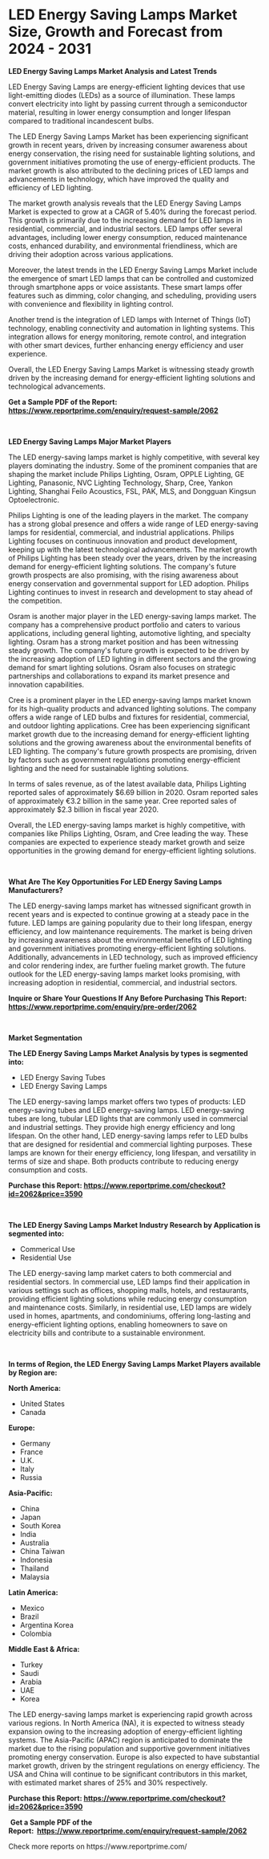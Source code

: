 <p><h1>LED Energy Saving Lamps Market Size, Growth and Forecast from 2024 - 2031</h1></p><p><strong>LED Energy Saving Lamps Market Analysis and Latest Trends</strong></p>
<p><p>LED Energy Saving Lamps are energy-efficient lighting devices that use light-emitting diodes (LEDs) as a source of illumination. These lamps convert electricity into light by passing current through a semiconductor material, resulting in lower energy consumption and longer lifespan compared to traditional incandescent bulbs.</p><p>The LED Energy Saving Lamps Market has been experiencing significant growth in recent years, driven by increasing consumer awareness about energy conservation, the rising need for sustainable lighting solutions, and government initiatives promoting the use of energy-efficient products. The market growth is also attributed to the declining prices of LED lamps and advancements in technology, which have improved the quality and efficiency of LED lighting.</p><p>The market growth analysis reveals that the LED Energy Saving Lamps Market is expected to grow at a CAGR of 5.40% during the forecast period. This growth is primarily due to the increasing demand for LED lamps in residential, commercial, and industrial sectors. LED lamps offer several advantages, including lower energy consumption, reduced maintenance costs, enhanced durability, and environmental friendliness, which are driving their adoption across various applications.</p><p>Moreover, the latest trends in the LED Energy Saving Lamps Market include the emergence of smart LED lamps that can be controlled and customized through smartphone apps or voice assistants. These smart lamps offer features such as dimming, color changing, and scheduling, providing users with convenience and flexibility in lighting control.</p><p>Another trend is the integration of LED lamps with Internet of Things (IoT) technology, enabling connectivity and automation in lighting systems. This integration allows for energy monitoring, remote control, and integration with other smart devices, further enhancing energy efficiency and user experience.</p><p>Overall, the LED Energy Saving Lamps Market is witnessing steady growth driven by the increasing demand for energy-efficient lighting solutions and technological advancements.</p></p>
<p><strong>Get a Sample PDF of the Report:&nbsp; <a href="https://www.reportprime.com/enquiry/request-sample/2062">https://www.reportprime.com/enquiry/request-sample/2062</a></strong></p>
<p>&nbsp;</p>
<p><strong>LED Energy Saving Lamps Major Market Players</strong></p>
<p><p>The LED energy-saving lamps market is highly competitive, with several key players dominating the industry. Some of the prominent companies that are shaping the market include Philips Lighting, Osram, OPPLE Lighting, GE Lighting, Panasonic, NVC Lighting Technology, Sharp, Cree, Yankon Lighting, Shanghai Feilo Acoustics, FSL, PAK, MLS, and Dongguan Kingsun Optoelectronic.</p><p>Philips Lighting is one of the leading players in the market. The company has a strong global presence and offers a wide range of LED energy-saving lamps for residential, commercial, and industrial applications. Philips Lighting focuses on continuous innovation and product development, keeping up with the latest technological advancements. The market growth of Philips Lighting has been steady over the years, driven by the increasing demand for energy-efficient lighting solutions. The company's future growth prospects are also promising, with the rising awareness about energy conservation and governmental support for LED adoption. Philips Lighting continues to invest in research and development to stay ahead of the competition.</p><p>Osram is another major player in the LED energy-saving lamps market. The company has a comprehensive product portfolio and caters to various applications, including general lighting, automotive lighting, and specialty lighting. Osram has a strong market position and has been witnessing steady growth. The company's future growth is expected to be driven by the increasing adoption of LED lighting in different sectors and the growing demand for smart lighting solutions. Osram also focuses on strategic partnerships and collaborations to expand its market presence and innovation capabilities.</p><p>Cree is a prominent player in the LED energy-saving lamps market known for its high-quality products and advanced lighting solutions. The company offers a wide range of LED bulbs and fixtures for residential, commercial, and outdoor lighting applications. Cree has been experiencing significant market growth due to the increasing demand for energy-efficient lighting solutions and the growing awareness about the environmental benefits of LED lighting. The company's future growth prospects are promising, driven by factors such as government regulations promoting energy-efficient lighting and the need for sustainable lighting solutions.</p><p>In terms of sales revenue, as of the latest available data, Philips Lighting reported sales of approximately $6.69 billion in 2020. Osram reported sales of approximately €3.2 billion in the same year. Cree reported sales of approximately $2.3 billion in fiscal year 2020.</p><p>Overall, the LED energy-saving lamps market is highly competitive, with companies like Philips Lighting, Osram, and Cree leading the way. These companies are expected to experience steady market growth and seize opportunities in the growing demand for energy-efficient lighting solutions.</p></p>
<p>&nbsp;</p>
<p><strong>What Are The Key Opportunities For LED Energy Saving Lamps Manufacturers?</strong></p>
<p><p>The LED energy-saving lamps market has witnessed significant growth in recent years and is expected to continue growing at a steady pace in the future. LED lamps are gaining popularity due to their long lifespan, energy efficiency, and low maintenance requirements. The market is being driven by increasing awareness about the environmental benefits of LED lighting and government initiatives promoting energy-efficient lighting solutions. Additionally, advancements in LED technology, such as improved efficiency and color rendering index, are further fueling market growth. The future outlook for the LED energy-saving lamps market looks promising, with increasing adoption in residential, commercial, and industrial sectors.</p></p>
<p><strong>Inquire or Share Your Questions If Any Before Purchasing This Report: <a href="https://www.reportprime.com/enquiry/pre-order/2062">https://www.reportprime.com/enquiry/pre-order/2062</a></strong></p>
<p>&nbsp;</p>
<p><strong>Market Segmentation</strong></p>
<p><strong>The LED Energy Saving Lamps Market Analysis by types is segmented into:</strong></p>
<p><ul><li>LED Energy Saving Tubes</li><li>LED Energy Saving Lamps</li></ul></p>
<p><p>The LED energy-saving lamps market offers two types of products: LED energy-saving tubes and LED energy-saving lamps. LED energy-saving tubes are long, tubular LED lights that are commonly used in commercial and industrial settings. They provide high energy efficiency and long lifespan. On the other hand, LED energy-saving lamps refer to LED bulbs that are designed for residential and commercial lighting purposes. These lamps are known for their energy efficiency, long lifespan, and versatility in terms of size and shape. Both products contribute to reducing energy consumption and costs.</p></p>
<p><strong>Purchase this Report:&nbsp;<a href="https://www.reportprime.com/checkout?id=2062&price=3590">https://www.reportprime.com/checkout?id=2062&price=3590</a></strong></p>
<p>&nbsp;</p>
<p><strong>The LED Energy Saving Lamps Market Industry Research by Application is segmented into:</strong></p>
<p><ul><li>Commerical Use</li><li>Residential Use</li></ul></p>
<p><p>The LED energy-saving lamp market caters to both commercial and residential sectors. In commercial use, LED lamps find their application in various settings such as offices, shopping malls, hotels, and restaurants, providing efficient lighting solutions while reducing energy consumption and maintenance costs. Similarly, in residential use, LED lamps are widely used in homes, apartments, and condominiums, offering long-lasting and energy-efficient lighting options, enabling homeowners to save on electricity bills and contribute to a sustainable environment.</p></p>
<p>&nbsp;</p>
<p><strong>In terms of Region, the LED Energy Saving Lamps Market Players available by Region are:</strong></p>
<p>
    <p> <strong> North America: </strong>
        <ul>
            <li>United States</li>
            <li>Canada</li>
        </ul>
        </p> 
    <p> <strong> Europe: </strong>
        <ul>
            <li>Germany</li>
            <li>France</li>
            <li>U.K.</li>
            <li>Italy</li>
            <li>Russia</li>
        </ul>
        </p> 
    <p> <strong> Asia-Pacific: </strong>
        <ul>
            <li>China</li>
            <li>Japan</li>
            <li>South Korea</li>
            <li>India</li>
            <li>Australia</li>
            <li>China Taiwan</li>
            <li>Indonesia</li>
            <li>Thailand</li>
            <li>Malaysia</li>
        </ul>
        </p> 
    <p> <strong> Latin America: </strong>
        <ul>
            <li>Mexico</li>
            <li>Brazil</li>
            <li>Argentina Korea</li>
            <li>Colombia</li>
        </ul>
        </p> 
    <p> <strong> Middle East & Africa: </strong>
        <ul>
            <li>Turkey</li>
            <li>Saudi</li>
            <li>Arabia</li>
            <li>UAE</li>
            <li>Korea</li>
        </ul>
    </p>
    </p>
<p><p>The LED energy-saving lamps market is experiencing rapid growth across various regions. In North America (NA), it is expected to witness steady expansion owing to the increasing adoption of energy-efficient lighting systems. The Asia-Pacific (APAC) region is anticipated to dominate the market due to the rising population and supportive government initiatives promoting energy conservation. Europe is also expected to have substantial market growth, driven by the stringent regulations on energy efficiency. The USA and China will continue to be significant contributors in this market, with estimated market shares of 25% and 30% respectively.</p></p>
<p><strong>Purchase this Report: <a href="https://www.reportprime.com/checkout?id=2062&price=3590">https://www.reportprime.com/checkout?id=2062&price=3590</a></strong></p>
<p>&nbsp;<strong>Get a Sample PDF of the Report:&nbsp;&nbsp;<a href="https://www.reportprime.com/enquiry/request-sample/2062">https://www.reportprime.com/enquiry/request-sample/2062</a></strong></p>
<p><strong></strong></p>
<p>Check more reports on https://www.reportprime.com/</p>